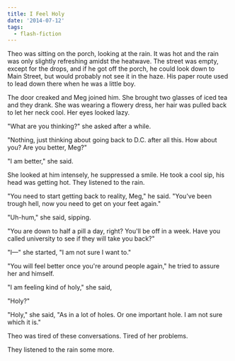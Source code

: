 ```yaml
---
title: I Feel Holy
date: '2014-07-12'
tags:
  - flash-fiction
---
```


Theo was sitting on the porch, looking at the rain. It was hot and the rain was
only slightly refreshing amidst the heatwave. The street was empty, except for
the drops, and if he got off the porch, he could look down to Main Street, but
would probably not see it in the haze. His paper route used to lead down there
when he was a little boy.

<!-- truncate -->

The door creaked and Meg joined him. She brought two glasses of iced tea and
they drank. She was wearing a flowery dress, her hair was pulled back to let her
neck cool. Her eyes looked lazy.

"What are you thinking?" she asked after a while.

"Nothing, just thinking about going back to D.C. after all this. How about you?
Are you better, Meg?"

"I am better," she said.

She looked at him intensely, he suppressed a smile. He took a cool sip, his head
was getting hot. They listened to the rain.

"You need to start getting back to reality, Meg," he said. "You've been trough
hell, now you need to get on your feet again."

"Uh-hum," she said, sipping.

"You are down to half a pill a day, right? You'll be off in a week. Have you
called university to see if they will take you back?"

"I—" she started, "I am not sure I want to."

"You will feel better once you're around people again," he tried to assure her
and himself.

"I am feeling kind of holy," she said,

"Holy?"

"Holy," she said, "As in a lot of holes. Or one important hole. I am not sure
which it is."

Theo was tired of these conversations. Tired of her problems.

They listened to the rain some more.

